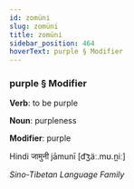 ```yaml
---
id: zomüni
slug: zomüni
title: zomüni
sidebar_position: 464
hoverText: purple § Modifier
---
```


### purple § Modifier

**Verb**: to be purple

**Noun**: purpleness

**Modifier**: purple

Hindi जामुनी jāmunī [d͡ʒäː.mʊ.n̪iː]

*Sino-Tibetan Language Family*